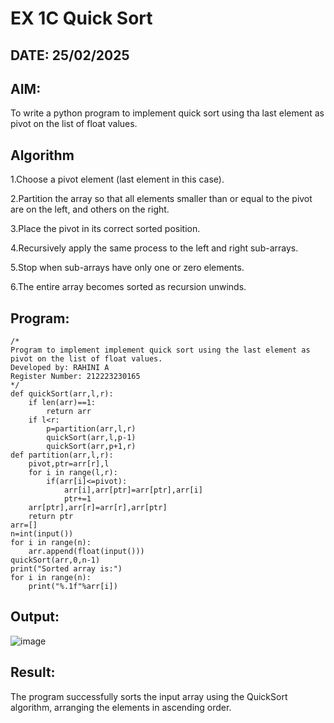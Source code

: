 # EX 1C Quick Sort
## DATE: 25/02/2025
## AIM:
To write a python program to implement quick sort using tha last element as pivot on the list of float values.

## Algorithm
1.Choose a pivot element (last element in this case).

2.Partition the array so that all elements smaller than or equal to the pivot are on the left, and others on the right.

3.Place the pivot in its correct sorted position.

4.Recursively apply the same process to the left and right sub-arrays.

5.Stop when sub-arrays have only one or zero elements.

6.The entire array becomes sorted as recursion unwinds. 

## Program:
```
/*
Program to implement implement quick sort using the last element as pivot on the list of float values.
Developed by: RAHINI A
Register Number: 212223230165 
*/
def quickSort(arr,l,r):
    if len(arr)==1:
        return arr
    if l<r:
        p=partition(arr,l,r)
        quickSort(arr,l,p-1)
        quickSort(arr,p+1,r)
def partition(arr,l,r):
    pivot,ptr=arr[r],l
    for i in range(l,r):
        if(arr[i]<=pivot):
            arr[i],arr[ptr]=arr[ptr],arr[i]
            ptr+=1
    arr[ptr],arr[r]=arr[r],arr[ptr]
    return ptr
arr=[]
n=int(input())
for i in range(n):
    arr.append(float(input()))
quickSort(arr,0,n-1)
print("Sorted array is:")
for i in range(n):
    print("%.1f"%arr[i])

```

## Output:
![image](https://github.com/user-attachments/assets/58a64d69-de15-42e2-a8a4-ff2c768f9de3)



## Result:
The program successfully sorts the input array using the QuickSort algorithm, arranging the elements in ascending order.
